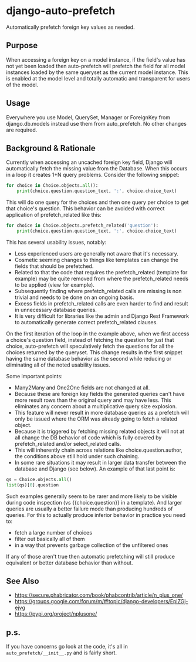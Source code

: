 # django-auto-prefetch
Automatically prefetch foreign key values as needed.

## Purpose

When accessing a foreign key on a model instance, if the field's value has not yet been loaded then auto-prefetch will prefetch the field for all model instances loaded by the same queryset as the current model instance.
This is enabled at the model level and totally automatic and transparent for users of the model.

## Usage

Everywhere you use Model, QuerySet, Manager or ForeignKey from django.db.models instead use them from auto_prefetch. No other changes are required.

## Background & Rationale

Currently when accessing an uncached foreign key field, Django will automatically fetch the missing value from the Database. When this occurs in a loop it creates 1+N query problems. Consider the following snippet:
```python
for choice in Choice.objects.all():
    print(choice.question.question_text, ':', choice.choice_text)
```
This will do one query for the choices and then one query per choice to get that choice's question.
This behavior can be avoided with correct application of prefetch_related like this:
```python
for choice in Choice.objects.prefetch_related('question'):
    print(choice.question.question_text, ':', choice.choice_text)
```
This has several usability issues, notably:
- Less experienced users are generally not aware that it's necessary.
- Cosmetic seeming changes to things like templates can change the fields that should be prefetched.
- Related to that the code that requires the prefetch_related (template for example) may be quite removed from where the prefetch_related needs to be applied (view for example).
- Subsequently finding where prefetch_related calls are missing is non trivial and needs to be done on an ongoing basis.
- Excess fields in prefetch_related calls are even harder to find and result in unnecessary database queries.
- It is very difficult for libraries like the admin and Django Rest Framework to automatically generate correct prefetch_related clauses.

On the first iteration of the loop in the example above, when we first access a choice's question field, instead of fetching the question for just that choice, auto-prefetch will speculatively fetch the questions for all the choices returned by the queryset.
This change results in the first snippet having the same database behavior as the second while reducing or eliminating all of the noted usability issues.

Some important points:
- Many2Many and One2One fields are not changed at all.
- Because these are foreign key fields the generated queries can't have more result rows than the original query and may have less. This eliminates any concern about a multiplicative query size explosion.
- This feature will never result in more database queries as a prefetch will only be issued where the ORM was already going to fetch a related object.
- Because it is triggered by fetching missing related objects it will not at all change the DB behavior of code which is fully covered by prefetch_related and/or select_related calls.
- This will inherently chain across relations like choice.question.author, the conditions above still hold under such chaining.
- In some rare situations it may result in larger data transfer between the database and Django (see below).
An example of that last point is:
```python
qs = Choice.objects.all()
list(qs)[0].question
```
Such examples generally seem to be rarer and more likely to be visible during code inspection (vs {{choice.question}} in a template). And larger queries are usually a better failure mode than producing hundreds of queries.
For this to actually produce inferior behavior in practice you need to:
- fetch a large number of choices
- filter out basically all of them
- in a way that prevents garbage collection of the unfiltered ones

If any of those aren't true then automatic prefetching will still produce equivalent or better database behavior than without.

## See Also

* https://secure.phabricator.com/book/phabcontrib/article/n_plus_one/
* https://groups.google.com/forum/m/#!topic/django-developers/EplZGj-ejvg
* https://pypi.org/project/nplusone/

## p.s. 
If you have concerns go look at the code, it's all in `auto_prefetch/__init__.py` and is fairly short.
